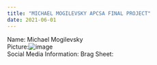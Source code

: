 ```yaml
---
title: "MICHAEL MOGILEVSKY APCSA FINAL PROJECT"
date: 2021-06-01
---
```

Name: Michael Mogilevsky<br/>
Picture:![image](https://user-images.githubusercontent.com/85149773/120273746-e80f9280-c27c-11eb-82c9-56b5ec92a3ec.png)<br/>
Social Media Information:
Brag Sheet:
